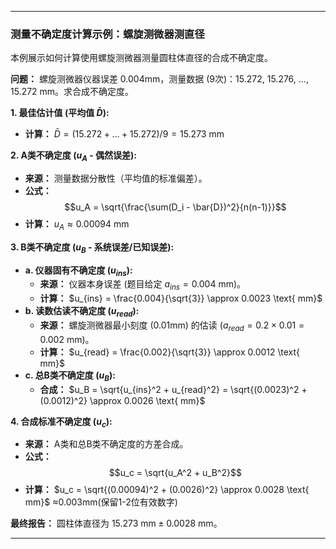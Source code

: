 
---

### 测量不确定度计算示例：螺旋测微器测直径

本例展示如何计算使用螺旋测微器测量圆柱体直径的合成不确定度。

**问题：** 螺旋测微器仪器误差 0.004mm，测量数据 (9次)：15.272, 15.276, ..., 15.272 mm。求合成不确定度。

**1. 最佳估计值 (平均值 $\bar{D}$):**
   * **计算：** $\bar{D} = (15.272 + \dots + 15.272) / 9 = 15.273 \text{ mm}$

**2. A类不确定度 ($u_A$ - 偶然误差):**
   * **来源：** 测量数据分散性（平均值的标准偏差）。
   * **公式：** $$u_A = \sqrt{\frac{\sum(D_i - \bar{D})^2}{n(n-1)}}$$
   * **计算：** $u_A \approx 0.00094 \text{ mm}$

**3. B类不确定度 ($u_B$ - 系统误差/已知误差):**
   * **a. 仪器固有不确定度 ($u_{ins}$):**
       * **来源：** 仪器本身误差 (题目给定 $a_{ins} = 0.004 \text{ mm}$)。
       * **计算：** $u_{ins} = \frac{0.004}{\sqrt{3}} \approx 0.0023 \text{ mm}$
   * **b. 读数估读不确定度 ($u_{read}$):**
       * **来源：** 螺旋测微器最小刻度 (0.01mm) 的估读 ($a_{read} = 0.2 \times 0.01 = 0.002 \text{ mm}$)。
       * **计算：** $u_{read} = \frac{0.002}{\sqrt{3}} \approx 0.0012 \text{ mm}$
   * **c. 总B类不确定度 ($u_B$):**
       * **合成：** $u_B = \sqrt{u_{ins}^2 + u_{read}^2} = \sqrt{(0.0023)^2 + (0.0012)^2} \approx 0.0026 \text{ mm}$

**4. 合成标准不确定度 ($u_c$):**
   * **来源：** A类和总B类不确定度的方差合成。
   * **公式：** $$u_c = \sqrt{u_A^2 + u_B^2}$$
   * **计算：** $u_c = \sqrt{(0.00094)^2 + (0.0026)^2} \approx 0.0028 \text{ mm}$ ≈0.003mm(保留1-2位有效数字)

**最终报告：** 圆柱体直径为 $15.273 \text{ mm} \pm 0.0028 \text{ mm}$。

---
